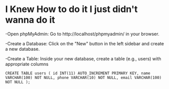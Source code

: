 # I Knew How to do it I just didn't wanna do it

-Open phpMyAdmin: Go to http://localhost/phpmyadmin/ in your browser. <br/>

-Create a Database: Click on the "New" button in the left sidebar and create a new database. <br/>

-Create a Table: Inside your new database, create a table (e.g., users) with appropriate columns  <br/>

`CREATE TABLE users (
    id INT(11) AUTO_INCREMENT PRIMARY KEY,
    name VARCHAR(100) NOT NULL,
    phone VARCHAR(10) NOT NULL,
    email VARCHAR(100) NOT NULL
);`
